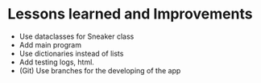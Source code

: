 # Lessons learned and Improvements

* Use dataclasses for Sneaker class
* Add main program
* Use dictionaries instead of lists
* Add testing logs, html.
* (Git) Use branches for the developing of the app
